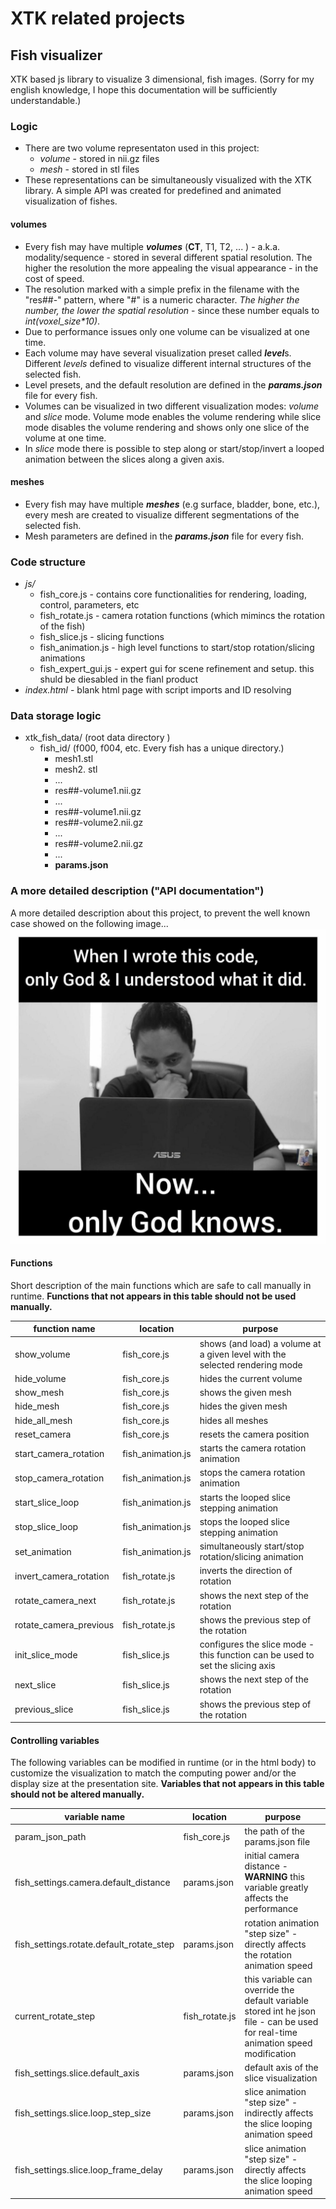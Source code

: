 # XTK related projects

## Fish visualizer

XTK based js library to visualize 3 dimensional,  fish images. (Sorry for my english knowledge, I hope this documentation will be sufficiently  understandable.)

### Logic
* There are two volume representaton used  in this project:  
    * _volume_   - stored in nii.gz files
    * _mesh_ - stored in stl files
* These representations can be simultaneously visualized with the XTK library. A simple API was created for predefined and animated visualization of fishes.

#### volumes
* Every fish may have multiple **_volumes_** (**CT**, T1, T2, ... ) - a.k.a. modality/sequence - stored in several different spatial resolution. The higher the resolution the more appealing the visual appearance - in the cost of speed.
* The resolution marked with a simple prefix in the filename with the "res##-" pattern, where "#" is a numeric character. *The higher the number, the lower the spatial resolution* - since these number equals to *int(voxel_size\*10)*.
* Due to performance issues only one volume can be visualized at one time.
* Each volume may have several visualization preset called ***level***s. Different *levels*  defined to visualize different internal structures of the selected fish.
* Level presets, and the default resolution are defined in the ***params.json*** file for every fish.
* Volumes can be visualized in two different visualization modes: *volume* and *slice* mode. Volume mode enables the volume rendering while slice mode disables the volume rendering and shows only one slice of the volume at one time.
* In *slice* mode there is possible to step along or start/stop/invert a looped animation between the slices along a given axis. 

#### meshes
* Every fish may have multiple **_meshes_** (e.g surface, bladder, bone, etc.), every mesh are created to visualize different segmentations of the selected fish.
* Mesh parameters are defined in the ***params.json*** file for every fish.

### Code structure
* _js/_
    * fish_core.js - contains  core functionalities for rendering, loading, control, parameters, etc
    * fish_rotate.js - camera rotation functions (which mimincs the rotation of the fish) 
    * fish_slice.js - slicing functions
    * fish_animation.js - high level functions to start/stop rotation/slicing animations
    * fish_expert_gui.js - expert gui for scene refinement and setup. this shuld be diesabled in the fianl product
* _index.html_ - blank html page with script imports and ID resolving

### Data storage logic
* xtk_fish_data/ (root data directory )
    * fish_id/ (f000, f004, etc. Every fish has a unique directory.)
        * mesh1.stl
        * mesh2. stl
        * ...
        * res##-volume1.nii.gz
        * ...
        * res##-volume1.nii.gz
        * res##-volume2.nii.gz
        * ...
        * res##-volume2.nii.gz
        * ...
        * **params.json**

### A more detailed description ("API documentation") 
A more detailed description about this project, to prevent the well known case showed on the following image...
![Only Gond knows](only_god_knows.jpeg) 
#### Functions
Short description of the main functions which are safe to call manually in runtime. **Functions that not appears in this table should not be used manually.**

function name | location | purpose
-|-|-
show_volume | fish_core.js | shows (and load) a volume at a given level with the selected rendering mode
hide_volume | fish_core.js | hides the current volume
show_mesh | fish_core.js | shows the given mesh
hide_mesh | fish_core.js | hides the given mesh
hide_all_mesh | fish_core.js | hides all meshes
reset_camera |  fish_core.js | resets the camera position
start_camera_rotation | fish_animation.js | starts the camera rotation animation
stop_camera_rotation | fish_animation.js | stops the camera rotation animation
start_slice_loop | fish_animation.js | starts the looped slice stepping  animation
stop_slice_loop  | fish_animation.js | stops the looped slice stepping  animation
set_animation | fish_animation.js |  simultaneously start/stop rotation/slicing animation
invert_camera_rotation | fish_rotate.js | inverts the direction of rotation
rotate_camera_next  | fish_rotate.js | shows the next step of the rotation
rotate_camera_previous  | fish_rotate.js | shows the previous step of the rotation
init_slice_mode | fish_slice.js | configures the slice mode - this function can be used to set the slicing axis
next_slice | fish_slice.js | shows the next step of the rotation
previous_slice | fish_slice.js | shows the previous step of the rotation


#### Controlling variables
The following variables can be modified in runtime (or in the html body) to customize the visualization to match the computing power and/or the display size at the presentation site.
**Variables that not appears in this table should not be altered manually.**

variable name | location | purpose
-|-|-
param_json_path | fish_core.js | the path of the params.json file
fish_settings.camera.default_distance | params.json | initial camera distance - **WARNING**  this variable greatly affects the performance
fish_settings.rotate.default_rotate_step | params.json | rotation animation "step size" - directly affects the rotation animation speed
current_rotate_step | fish_rotate.js | this variable can override the default variable stored int he json file - can be used for real-time animation speed modification
fish_settings.slice.default_axis | params.json | default axis of the slice visualization
fish_settings.slice.loop_step_size | params.json | slice animation "step size" - indirectly affects the slice looping animation speed
fish_settings.slice.loop_frame_delay | params.json | slice animation "step size" - directly affects the slice looping animation speed
